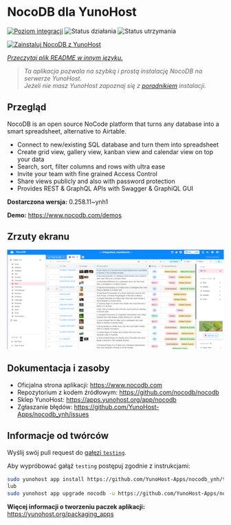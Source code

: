 <!--
To README zostało automatycznie wygenerowane przez <https://github.com/YunoHost/apps/tree/master/tools/readme_generator>
Nie powinno być ono edytowane ręcznie.
-->

# NocoDB dla YunoHost

[![Poziom integracji](https://apps.yunohost.org/badge/integration/nocodb)](https://ci-apps.yunohost.org/ci/apps/nocodb/)
![Status działania](https://apps.yunohost.org/badge/state/nocodb)
![Status utrzymania](https://apps.yunohost.org/badge/maintained/nocodb)

[![Zainstaluj NocoDB z YunoHost](https://install-app.yunohost.org/install-with-yunohost.svg)](https://install-app.yunohost.org/?app=nocodb)

*[Przeczytaj plik README w innym języku.](./ALL_README.md)*

> *Ta aplikacja pozwala na szybką i prostą instalację NocoDB na serwerze YunoHost.*  
> *Jeżeli nie masz YunoHost zapoznaj się z [poradnikiem](https://yunohost.org/install) instalacji.*

## Przegląd

NocoDB is an open source NoCode platform that turns any database into a smart spreadsheet, alternative to Airtable.

* Connect to new/existing SQL database and turn them into spreadsheet
* Create grid view, gallery view, kanban view and calendar view on top your data
* Search, sort, filter columns and rows with ultra ease
* Invite your team with fine grained Access Control
* Share views publicly and also with password protection
* Provides REST & GraphQL APIs with Swagger & GraphiQL GUI


**Dostarczona wersja:** 0.258.11~ynh1

**Demo:** <https://www.nocodb.com/demos>

## Zrzuty ekranu

![Zrzut ekranu z NocoDB](./doc/screenshots/screenshot.png)

## Dokumentacja i zasoby

- Oficjalna strona aplikacji: <https://www.nocodb.com>
- Repozytorium z kodem źródłowym: <https://github.com/nocodb/nocodb>
- Sklep YunoHost: <https://apps.yunohost.org/app/nocodb>
- Zgłaszanie błędów: <https://github.com/YunoHost-Apps/nocodb_ynh/issues>

## Informacje od twórców

Wyślij swój pull request do [gałęzi `testing`](https://github.com/YunoHost-Apps/nocodb_ynh/tree/testing).

Aby wypróbować gałąź `testing` postępuj zgodnie z instrukcjami:

```bash
sudo yunohost app install https://github.com/YunoHost-Apps/nocodb_ynh/tree/testing --debug
lub
sudo yunohost app upgrade nocodb -u https://github.com/YunoHost-Apps/nocodb_ynh/tree/testing --debug
```

**Więcej informacji o tworzeniu paczek aplikacji:** <https://yunohost.org/packaging_apps>
